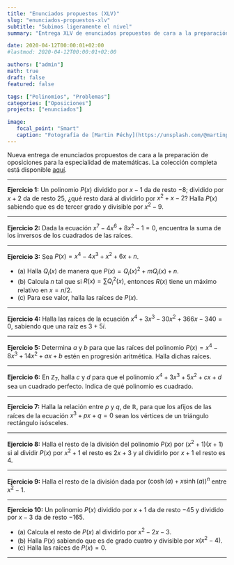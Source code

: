 ```yaml
---
title: "Enunciados propuestos (XLV)"
slug: "enunciados-propuestos-xlv"
subtitle: "Subimos ligeramente el nivel"
summary: "Entrega XLV de enunciados propuestos de cara a la preparación de oposiciones en la especialidad de matemáticas."

date: 2020-04-12T00:00:01+02:00
#lastmod: 2020-04-12T00:00:01+02:00

authors: ["admin"]
math: true
draft: false
featured: false

tags: ["Polinomios", "Problemas"]
categories: ["Oposiciones"]
projects: ["enunciados"]

image:
   focal_point: "Smart"
   caption: "Fotografía de [Martin Péchy](https://unsplash.com/@martinpechy), disponible en [Unsplash](https://unsplash.com/photos/16CbnBFveF0)."
---
```


Nueva entrega de enunciados propuestos de cara a la preparación de oposiciones para la especialidad de matemáticas. La colección completa está disponible [aquí](/courses/enunciados/).

---

**Ejercicio 1:** Un polinomio $P(x)$ dividido por $x-1$ da de resto $-8$; dividido por $x+2$ da de resto $25$, ¿qué resto dará al dividirlo por $x^2 + x - 2$? Halla $P(x)$ sabiendo que es de tercer grado y divisible por $x^2 - 9$.

---

**Ejercicio 2:** Dada la ecuación $x^7 - 4x^6 + 8x^2 - 1 = 0$, encuentra la suma de los inversos de los cuadrados de las raíces.

---

**Ejercicio 3:** Sea $P(x) = x^4 - 4x^3 + x^2 + 6x + n$.

- (a) Halla $Q_i(x)$ de manera que $P(x) = Q_i(x)^2 + mQ_i(x) + n$.
- (b) Calcula $n$ tal que si $R(x) = \sum{Q_i^2(x)}$, entonces $R(x)$ tiene un máximo relativo en $x = n / 2$.
- (c) Para ese valor, halla las raíces de $P(x)$.

---

**Ejercicio 4:** Halla las raíces de la ecuación $x^4 + 3x^3 - 30x^2 + 366x - 340 = 0$, sabiendo que una raíz es $3 + 5i$.

---

**Ejercicio 5:** Determina $a$ y $b$ para que las raíces del polinomio $P(x) = x^4 - 8x^3 + 14x^2 + ax + b$ estén en progresión aritmética. Halla dichas raíces.

---

**Ejercicio 6:** En $\mathbb{Z}_7$, halla $c$ y $d$ para que el polinomio $x^4 + 3x^3 + 5x^2 + cx + d$ sea un cuadrado perfecto. Indica de qué polinomio es cuadrado.

---

**Ejercicio 7:** Halla la relación entre $p$ y $q$, de $\mathbb{R}$, para que los afijos de las raíces de la ecuación $x^3 + px + q = 0$ sean los vértices de un triángulo rectángulo isósceles.

---

**Ejercicio 8:** Halla el resto de la división del polinomio $P(x)$ por $(x^2 + 1)(x + 1)$ si al dividir $P(x)$ por $x^2+1$ el resto es $2x + 3$ y al dividirlo por $x+1$ el resto es $4$.

---

**Ejercicio 9:** Halla el resto de la división dada por $(\cosh{(a)} + x\sinh{(a)})^n$ entre $x^2 - 1$.

---

**Ejercicio 10:** Un polinomio $P(x)$ dividido por $x + 1$ da de resto $-45$ y dividido por $x-3$ da de resto $-165$.

- (a) Calcula el resto de $P(x)$ al dividirlo por $x^2 - 2x - 3$.
- (b) Halla $P(x)$ sabiendo que es de grado cuatro y divisible por $x(x^2 - 4)$.
- (c) Halla las raíces de $P(x) = 0$.

---
